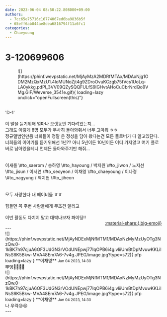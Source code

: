 ```yaml
---
date: 2023-06-04 08:50:22.808000+09:00
authors:
  - 7cc65e75716c16774067ed6ba9836b5f
  - 65eff6ab044ae8dea6816794f11a6fc1
categories:
  - Chaeyoung
---
```


# 3-120699606

<div class="post-container" markdown="1">
<div class="content-container md-sidebar__scrollwrap" markdown="1">


<figure markdown="1">
![](https://phinf.wevpstatic.net/MjAyMzA2MDRfMTAx/MDAxNjg1ODM2MzQxMzU1.4loMUNoZjt4g9ZDroOvuKCzgb75fVcs1UoLq-LA0ykkg.pdPI_3VV09QZySQQFULfS9IGHvtAHoCuCbrNrdQo9VMg.GIF/Weverse_3541e.gif){ loading=lazy onclick="openFullscreen(this)"}
</figure>
<br>'D-1'<br><br>이 말을 듣기위해 얼마나 오랫동안 기다려왔는지...<br>그래도 이렇게 8명 모두가 무사히 돌아와줘서 너무 고마워 ㅎㅎ<br>정규앨범인만큼 너희들이 정말 온 정성을 담아 왔다는건 모든 플로버가 다 알고있단다. <br>너희들의 이야기를 듣기위해선 1년?? 아니 5년이든 10년이든 어디 가지않고 여기 플로버로 남아있을테니 언제든 돌아와주기만 해줘...<br><br><br>이새롬 \#to_saerom / 송하영 \#to_hayoung / 박지원 \#to_jiwon / 노지선 \#to_jisun / 이서연 \#to_seoyeon / 이채영 \#to_chaeyoung / 이나경 \#to_nagyung / 백지헌 \#to_jiheon<br><br><br>모두 사랑한다 내 베이비들 ㅎㅎ<br><br>힘들면 꼭 주변 사람들에게 무조건 알리고<br><br>이번 활동도 다치지 말고 대박나보자 파이팅!!       

</div>
</div>

<div style="text-align: right;" markdown="1">
<a href="https://weverse.io/fromis9/fanpost/3-120699606" style="text-align: right;">:material-share:{.big-emoji}</a>
</div>
---

<div class="comments-container md-sidebar__scrollwrap" markdown="1">
<div class="comment" markdown="1">
<div class='id-container' markdown="1">
![](https://phinf.wevpstatic.net/MjAyNDExMjNfMTM1/MDAxNzMyMzUyOTg3NzQw.0-1kBK7h97cjuA6OF3UdGN3rVOdUNEpwj77IqOPB6i4g.vliiUmBtDpMvuwKKLiINsS6K5Bkw-MVA48Em7A6-7v4g.JPEG/image.jpg?type=s72){ pfp loading=lazy }
**<span class="artist">이채영</span>** <small>Jun 04 2023, 14:30</small><br>
</div>
<div class='comment-body' markdown="1">
뿌엥🥺🥺🥺🥺
</div>
</div>
<div class="comment" markdown="1">
<div class='id-container' markdown="1">
![](https://phinf.wevpstatic.net/MjAyNDExMjNfMTM1/MDAxNzMyMzUyOTg3NzQw.0-1kBK7h97cjuA6OF3UdGN3rVOdUNEpwj77IqOPB6i4g.vliiUmBtDpMvuwKKLiINsS6K5Bkw-MVA48Em7A6-7v4g.JPEG/image.jpg?type=s72){ pfp loading=lazy }
**<span class="artist">이채영</span>** <small>Jun 04 2023, 14:30</small><br>
</div>
<div class='comment-body' markdown="1">
나 우럭😢😢
</div>
</div>
</div>
---
